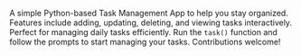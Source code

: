 A simple Python-based Task Management App to help you stay organized. 
Features include adding, updating, deleting, and viewing tasks interactively. 
Perfect for managing daily tasks efficiently.
Run the `task()` function and follow the prompts to start managing your tasks.
Contributions welcome!
